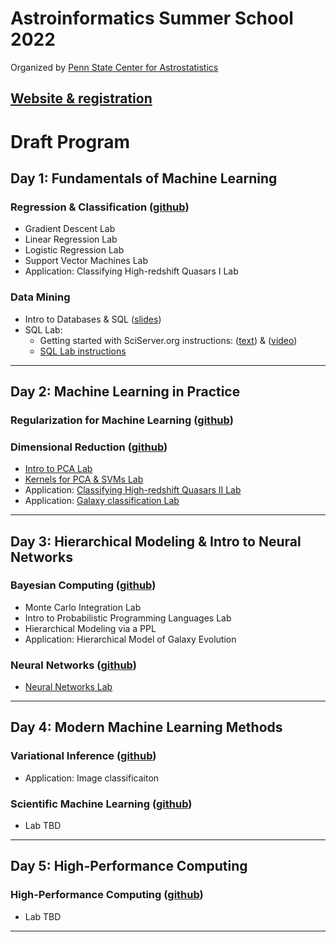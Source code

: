 # Astroinformatics Summer School 2022
Organized by [Penn State Center for Astrostatistics](https://sites.psu.edu/astrostatistics/)

[Website & registration](https://sites.psu.edu/astrostatistics/astroinfo-su22/)
-----

# Draft Program

## Day 1:  Fundamentals of Machine Learning
### Regression & Classification ([github](https://github.com/Astroinformatics/RegressionAndClassification))
- Gradient Descent Lab
- Linear Regression Lab
- Logistic Regression Lab
- Support Vector Machines Lab
- Application: Classifying High-redshift Quasars I Lab

### Data Mining
- Intro to Databases & SQL ([slides](https://drive.google.com/file/d/152gijuTv5kvbP3VODNg1Dbzt_0gdElSA/view?usp=sharing))
- SQL Lab:
   + Getting started with SciServer.org instructions:  ([text](https://docs.google.com/document/d/1j-xunAPcYn1VS91xDyAro2BYiQKJQbff4rrwQTBzRDQ/edit?usp=sharing)) & ([video](https://psu.mediaspace.kaltura.com/media/Getting+started+with+SQL+Lab+using+SciServer/1_sg85a1ed))
   + [SQL Lab instructions](https://drive.google.com/file/d/1J8lFFAQFSA_90_K53suEOAkoBjcl6NKV/view?usp=sharing)
-----

## Day 2:  Machine Learning in Practice
### Regularization for Machine Learning ([github](https://github.com/Astroinformatics/Regularization/))

### Dimensional Reduction ([github](https://github.com/Astroinformatics/DimensionalReduction))
  - [Intro to PCA Lab](https://raw.githubusercontent.com/Astroinformatics/DimensionalReduction/main/pca_intro.jl)
  - [Kernels for PCA & SVMs Lab](https://raw.githubusercontent.com/Astroinformatics/DimensionalReduction/main/kernel_pca_intro.jl)
  - Application: [Classifying High-redshift Quasars II Lab](https://github.com/Astroinformatics/DimensionalReduction/raw/main/pca_apply.jl)
  - Application: [Galaxy classification Lab](https://github.com/Astroinformatics/DimensionalReduction/blob/main/application_to_galaxy_images.ipynb)

-----
## Day 3:  Hierarchical Modeling & Intro to Neural Networks
### Bayesian Computing ([github](https://github.com/Astroinformatics/BayesianComputing))
- Monte Carlo Integration Lab
- Intro to Probabilistic Programming Languages Lab
- Hierarchical Modeling via a PPL 
- Application:  Hierarchical Model of Galaxy Evolution


### Neural Networks ([github](https://github.com/Astroinformatics/NeuralNetworks))
- [Neural Networks Lab](https://raw.githubusercontent.com/Astroinformatics/NeuralNetworks/main/neuralnetwork_intro.jl)

-----
## Day 4:  Modern Machine Learning Methods
### Variational Inference ([github](https://github.com/Astroinformatics/VariationalInference))
- Application: Image classificaiton
### Scientific Machine Learning ([github](https://github.com/Astroinformatics/ScientificMachineLearning))
- Lab TBD

-----
## Day 5:  High-Performance Computing
### High-Performance Computing ([github](https://github.com/Astroinformatics/HighPerformanceComputing))
- Lab TBD

-----
